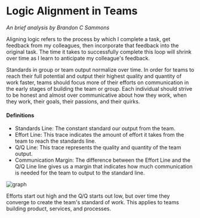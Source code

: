 # Logic Alignment in Teams
*An brief analysis by Brandon C Sammons*

Aligning logic refers to the process by which I complete a task, get feedback from my colleagues, then incorporate that feedback into the original task. The time it takes to successfully complete this loop will shrink over time as I learn to anticipate my colleague's feedback.

Standards in group or team output normalize over time. In order for teams to reach their full potential and output their highest quality and quantity of work faster, teams should focus more of their efforts on communication in the early stages of building the team or group. Each individual should strive to be honest and almost over communicative about how they work, when they work, their goals, their passions, and their quirks.

#### Definitions

- Standards Line: The constant standard our output from the team.
- Effort Line: This trace indicates the amount of effort it takes from the team to reach the standards line.
- Q/Q Line: This trace represents the quality and quantity of the team output.
- Communication Margin: The difference between the Effort Line and the Q/Q Line line gives us a margin that indicates how much communication is needed for the team to output to the standard line.

![graph](https://user-images.githubusercontent.com/4521671/47270520-ba3d0b80-d521-11e8-801e-f95f905a3b96.png)

Efforts start out high and the Q/Q starts out low, but over time they converge to create the team's standard of work. This applies to teams building product, services, and processes.
